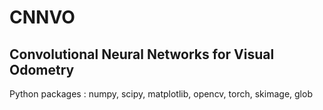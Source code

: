 # CNNVO
## Convolutional Neural Networks for Visual Odometry

Python packages : numpy, scipy, matplotlib, opencv, torch, skimage, glob